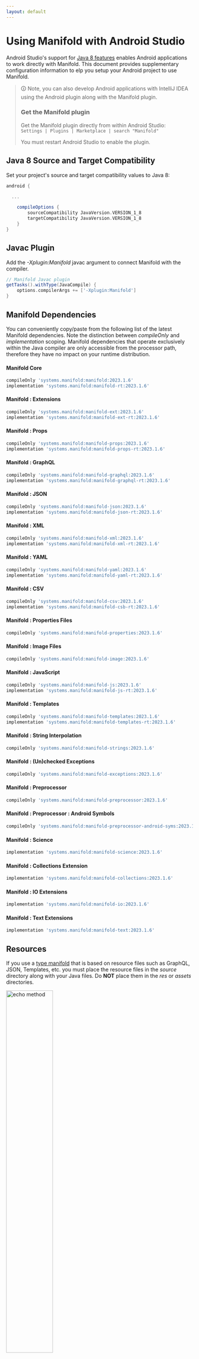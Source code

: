 ```yaml
---
layout: default
---
```


# Using Manifold with Android Studio

Android Studio's support for [Java 8 features](https://developer.android.com/studio/write/java8-support.html) enables
Android applications to work directly with Manifold. This document provides supplementary configuration information to
elp you setup your Android project to use Manifold.

>🛈 Note, you can also develop Android applications with IntelliJ IDEA using the Android plugin along with the Manifold
>plugin. 
>
>### Get the Manifold plugin
>Get the Manifold plugin directly from within Android Studio:
><br>
>`Settings | Plugins | Marketplace | search "Manifold"`
><br>
> 
>You must restart Android Studio to enable the plugin. 
 
## Java 8 Source and Target Compatibility 
Set your project's source and target compatibility values to Java 8:

```groovy
android {

  ...

    compileOptions {
        sourceCompatibility JavaVersion.VERSION_1_8
        targetCompatibility JavaVersion.VERSION_1_8
    }
}
```

## Javac Plugin
Add the *-Xplugin:Manifold* javac argument to connect Manifold with the compiler.

```groovy
// Manifold Javac plugin
getTasks().withType(JavaCompile) {
    options.compilerArgs += ['-Xplugin:Manifold']
}
```    

## Manifold Dependencies
You can conveniently copy/paste from the following list of the latest Manifold dependencies. Note the distinction
between *compileOnly* and *implementation* scoping. Manifold dependencies that operate exclusively within the
Java compiler are only accessible from the processor path, therefore they have no impact on your runtime distribution.

#### Manifold Core
```groovy
compileOnly 'systems.manifold:manifold:2023.1.6'
implementation 'systems.manifold:manifold-rt:2023.1.6'
```
#### Manifold : Extensions
```groovy
compileOnly 'systems.manifold:manifold-ext:2023.1.6'
implementation 'systems.manifold:manifold-ext-rt:2023.1.6'
```
#### Manifold : Props
```groovy
compileOnly 'systems.manifold:manifold-props:2023.1.6'
implementation 'systems.manifold:manifold-props-rt:2023.1.6'
```
#### Manifold : GraphQL
```groovy
compileOnly 'systems.manifold:manifold-graphql:2023.1.6'
implementation 'systems.manifold:manifold-graphql-rt:2023.1.6'
```
#### Manifold : JSON
```groovy
compileOnly 'systems.manifold:manifold-json:2023.1.6'
implementation 'systems.manifold:manifold-json-rt:2023.1.6'
```
#### Manifold : XML
```groovy
compileOnly 'systems.manifold:manifold-xml:2023.1.6'
implementation 'systems.manifold:manifold-xml-rt:2023.1.6'
```
#### Manifold : YAML
```groovy
compileOnly 'systems.manifold:manifold-yaml:2023.1.6'
implementation 'systems.manifold:manifold-yaml-rt:2023.1.6'
```
#### Manifold : CSV
```groovy
compileOnly 'systems.manifold:manifold-csv:2023.1.6'
implementation 'systems.manifold:manifold-csb-rt:2023.1.6'
```
#### Manifold : Properties Files
```groovy
compileOnly 'systems.manifold:manifold-properties:2023.1.6'
```
#### Manifold : Image Files
```groovy
compileOnly 'systems.manifold:manifold-image:2023.1.6'
```
#### Manifold : JavaScript
```groovy
compileOnly 'systems.manifold:manifold-js:2023.1.6'
implementation 'systems.manifold:manifold-js-rt:2023.1.6'
```
#### Manifold : Templates
```groovy
compileOnly 'systems.manifold:manifold-templates:2023.1.6'
implementation 'systems.manifold:manifold-templates-rt:2023.1.6'
```
#### Manifold : String Interpolation
```groovy
compileOnly 'systems.manifold:manifold-strings:2023.1.6'
```
#### Manifold : (Un)checked Exceptions
```groovy
compileOnly 'systems.manifold:manifold-exceptions:2023.1.6'
```
#### Manifold : Preprocessor
```groovy
compileOnly 'systems.manifold:manifold-preprocessor:2023.1.6'
```
#### Manifold : Preprocessor : Android Symbols
```groovy
compileOnly 'systems.manifold:manifold-preprocessor-android-syms:2023.1.6'
```
#### Manifold : Science
```groovy
implementation 'systems.manifold:manifold-science:2023.1.6'
```
#### Manifold : Collections Extension
```groovy
implementation 'systems.manifold:manifold-collections:2023.1.6'
```
#### Manifold : IO Extensions
```groovy
implementation 'systems.manifold:manifold-io:2023.1.6'
```
#### Manifold : Text Extensions
```groovy
implementation 'systems.manifold:manifold-text:2023.1.6'
```

## Resources

If you use a [type manifold](https://github.com/manifold-systems/manifold/tree/master/manifold-core-parent/manifold#the-big-picture)
that is based on resource files such as GraphQL, JSON, Templates, etc. you must place the resource files in the 
*source* directory along with your Java files.  Do **NOT** place them in the *res* or *assets* directories.
 
<p><img src="http://manifold.systems/images/android_resources.png" alt="echo method" width="50%" height="50%"/></p> 

## Preprocessor and build variant symbols

If you use the [preprocessor](https://github.com/manifold-systems/manifold/tree/master/manifold-deps-parent/manifold-preprocessor),
you can directly reference Android build variant symbols with the [manifold-preprocessor-android-syms](https://github.com/manifold-systems/manifold/tree/master/manifold-deps-parent/manifold-preprocessor-android-syms)
dependency.
```java
#if FLAVOR == "paid"
  @Override
  public void specialMethod(Foo foo) {
  ...
  }
#endif
```
build.gradle
```groovy
dependencies {
    ...
    compileOnly 'systems.manifold:manifold-preprocessor:2023.1.6'
    compileOnly 'systems.manifold:manifold-preprocessor-android-syms:2023.1.6'
}
```